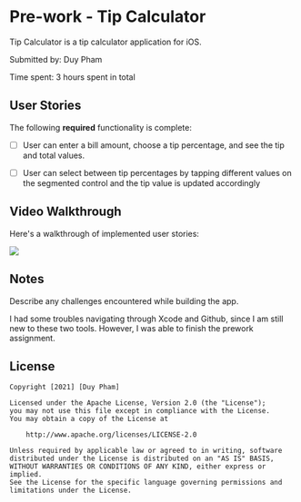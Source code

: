 # Pre-work - Tip Calculator

Tip Calculator is a tip calculator application for iOS.

Submitted by: Duy Pham

Time spent: 3 hours spent in total

## User Stories

The following **required** functionality is complete:

* [ ] User can enter a bill amount, choose a tip percentage, and see the tip and total values.
* [ ] User can select between tip percentages by tapping different values on the segmented control and the tip value is updated accordingly


## Video Walkthrough

Here's a walkthrough of implemented user stories:

![](https://i.imgur.com/U839Kvi.gif)



## Notes

Describe any challenges encountered while building the app.

I had some troubles navigating through Xcode and Github, since I am still new to these two tools. However, I was able to finish the prework assignment. 

## License

    Copyright [2021] [Duy Pham]

    Licensed under the Apache License, Version 2.0 (the "License");
    you may not use this file except in compliance with the License.
    You may obtain a copy of the License at

        http://www.apache.org/licenses/LICENSE-2.0

    Unless required by applicable law or agreed to in writing, software
    distributed under the License is distributed on an "AS IS" BASIS,
    WITHOUT WARRANTIES OR CONDITIONS OF ANY KIND, either express or implied.
    See the License for the specific language governing permissions and
    limitations under the License.
